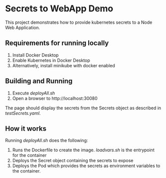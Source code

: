 # Secrets to WebApp Demo

This project demonstrates how to provide kubernetes secrets to a Node Web Application. 

## Requirements for running locally
<ol>
<li>Install Docker Desktop</li>
<li>Enable Kubernetes in Docker Desktop</li>
<li>Alternatively, install minikube with docker enabled</li>
</ol>

## Building and Running
<ol>
<li>Execute <em>deployAll.sh</em></li>
<li>Open a browser to <a>http://localhost:30080</a></li>
</ol>

The page should display the secrets from the Secrets object as described in <em>testSecrets.yaml</em>.

## How it works
Running <em>deployAll.sh</em> does the following:

<ol>
<li>Runs the Dockerfile to create the image. <em>loadvars.sh</em> is the entrypoint for the container</li>
<li>Deploys the Secret object containing the secrets to expose</li>
<li>Deploys the Pod which provides the secrets as environment variables to the container.</li>
</ol>
